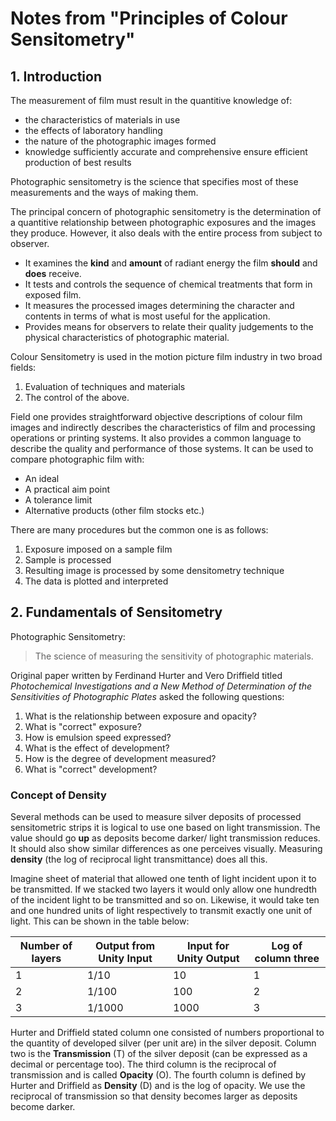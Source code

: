 # Notes from "Principles of Colour Sensitometry"

## 1. Introduction

The measurement of film must result in the quantitive knowledge of:
- the characteristics of materials in use
- the effects of laboratory handling
- the nature of the photographic images formed
- knowledge sufficiently accurate and comprehensive ensure efficient production 
  of best results

Photographic sensitometry is the science that specifies most of these
measurements and the ways of making them.

The principal concern of photographic sensitometry is the determination of a
quantitive relationship between photographic exposures and the images they
produce. However, it also deals with the entire process from subject to observer. 

- It examines the **kind** and **amount** of radiant energy the film **should**
and **does** receive.
- It tests and controls the sequence of chemical treatments that form in exposed
film.
- It measures the processed images determining the character and contents in
terms of what is most useful for the application.
- Provides means for observers to relate their quality judgements to the
physical characteristics of photographic material.

Colour Sensitometry is used in the motion picture film industry in two broad
fields:
1. Evaluation of techniques and materials
2. The control of the above.

Field one provides straightforward objective descriptions of colour film images
and indirectly describes the characteristics of film and processing operations
or printing systems. It also provides a common language to describe the quality
and performance of those systems. It can be used to compare photographic film
with:

- An ideal
- A practical aim point
- A tolerance limit
- Alternative products (other film stocks etc.)

There are many procedures but the common one is as follows:

1. Exposure imposed on a sample film
2. Sample is processed 
3. Resulting image is processed by some densitometry technique
4. The data is plotted and interpreted


## 2. Fundamentals of Sensitometry

Photographic Sensitometry:
> The science of measuring the sensitivity of photographic materials.

Original paper written by Ferdinand Hurter and Vero Driffield titled
*Photochemical Investigations and a New Method of Determination of the
Sensitivities of Photographic Plates* asked the following questions:

1. What is the relationship between exposure and opacity?
2. What is "correct" exposure?
3. How is emulsion speed expressed?
4. What is the effect of development?
5. How is the degree of development measured?
6. What is "correct" development?

### Concept of Density

Several methods can be used to measure silver deposits of processed
sensitometric strips it is logical to use one based on light transmission. The
value should go **up** as deposits become darker/ light transmission reduces. It
should also show similar differences as one perceives visually. Measuring
**density** (the log of reciprocal light transmittance) does all this.

Imagine sheet of material that allowed one tenth of light incident upon it to be
transmitted. If we stacked two layers it would only allow one hundredth of the
incident light to be transmitted and so on. Likewise, it would take ten and one
hundred units of light respectively to transmit exactly one unit of light. This
can be shown in the table below: 

|Number of layers | Output from Unity Input | Input for Unity Output | Log of column three|
|-----------------|-------------------------|------------------------|--------------------|
| 1               | 1/10                    | 10                     | 1                  |
| 2               | 1/100                   | 100                    | 2                  |
| 3               | 1/1000                  | 1000                   | 3                  |

Hurter and Driffield stated column one consisted of numbers proportional to the
quantity of developed silver (per unit are) in the silver deposit. Column two is
the **Transmission** (T) of the silver deposit (can be expressed as a decimal or
percentage too). The third column is the reciprocal of transmission and is
called **Opacity** (O). The fourth column is defined by Hurter and Driffield as
**Density** (D) and is the log of opacity. We use the reciprocal of transmission
so that density becomes larger as deposits become darker.
